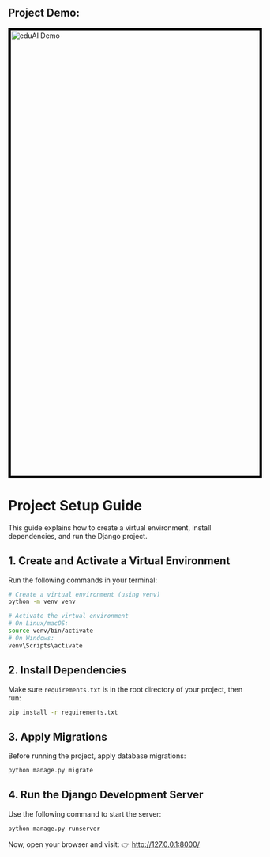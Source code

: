 
## Project Demo:
<a href="https://youtu.be/Yti7aN_XRtk" target="_blank" rel="noopener noreferrer">
  <img src="https://github.com/byramnarayan/eduAI/blob/main/media/profile_pics/image.png" 
       alt="eduAI Demo" width="900" 
       style="border: 5px solid black;">
</a>



# Project Setup Guide
This guide explains how to create a virtual environment, install dependencies, and run the Django project.

## **1. Create and Activate a Virtual Environment**
Run the following commands in your terminal:

```sh
# Create a virtual environment (using venv)
python -m venv venv

# Activate the virtual environment
# On Linux/macOS:
source venv/bin/activate
# On Windows:
venv\Scripts\activate
```

## **2. Install Dependencies**
Make sure `requirements.txt` is in the root directory of your project, then run:

```sh
pip install -r requirements.txt
```

## **3. Apply Migrations**
Before running the project, apply database migrations:

```sh
python manage.py migrate
```

## **4. Run the Django Development Server**
Use the following command to start the server:

```sh
python manage.py runserver
```

Now, open your browser and visit:
👉 http://127.0.0.1:8000/


